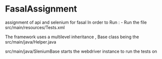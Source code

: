 # FasalAssignment
assignment of api and selenium for fasal 
In order to Run : - 
Run the file src/main/resources/Tests.xml

The framework uses a multilevel inheritance , Base class being the src/main/java/Helper.java

src/main/java/SleniumBase starts the webdriver instance to run the tests on 








 

